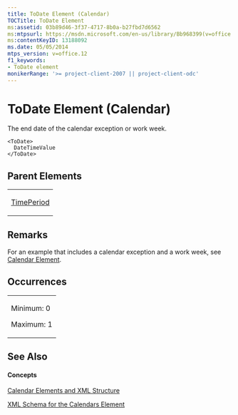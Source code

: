 ```yaml
---
title: ToDate Element (Calendar)
TOCTitle: ToDate Element
ms:assetid: 03b89d46-3f37-4717-8b0a-b27fbd7d6562
ms:mtpsurl: https://msdn.microsoft.com/en-us/library/Bb968399(v=office.12)
ms:contentKeyID: 13188092
ms.date: 05/05/2014
mtps_version: v=office.12
f1_keywords:
- ToDate element
monikerRange: '>= project-client-2007 || project-client-odc'
---
```


# ToDate Element (Calendar)




The end date of the calendar exception or work week.

    <ToDate>
      DateTimeValue
    </ToDate>

## Parent Elements

<table>
<colgroup>
<col style="width: 100%" />
</colgroup>
<tbody>
<tr class="odd">
<td><p><a href="timeperiod-element-calendar.md">TimePeriod</a></p></td>
</tr>
</tbody>
</table>

## Remarks

For an example that includes a calendar exception and a work week, see [Calendar Element](calendar-element.md).

## Occurrences

<table>
<colgroup>
<col style="width: 100%" />
</colgroup>
<tbody>
<tr class="odd">
<td><p>Minimum: 0</p>
<p>Maximum: 1</p></td>
</tr>
</tbody>
</table>

## See Also

#### Concepts

[Calendar Elements and XML Structure](calendar-elements-and-xml-structure.md)

[XML Schema for the Calendars Element](xml-schema-for-the-calendars-element.md)

